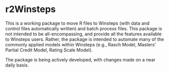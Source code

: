 # r2Winsteps
This is a working package to move R files to Winsteps (with data and control files automatically written) and batch process files. This package is not intended to be all-encompassing, and provide all the features available to Winsteps users. Rather, the package is intended to automate many of the commonly applied models within Winsteps (e.g., Rasch Model, Masters' Partial Credit Model, Rating Scale Model).

The package is being actively developed, with changes made on a near daily basis. 
